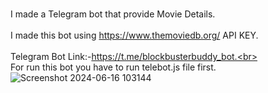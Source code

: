 <br/>I made a Telegram bot that provide Movie Details.<br>
<br/>I made this bot using https://www.themoviedb.org/ API KEY.<br>
<br/>Telegram Bot Link:-https://t.me/blockbusterbuddy_bot.<br>
<br/>For run this bot you have to run telebot.js file first.<br>
![Screenshot 2024-06-16 103144](https://github.com/Tameem2004/BlockbusterBuddy-Bot/assets/116261279/473ee383-edb9-44da-b080-6207b627a185)
